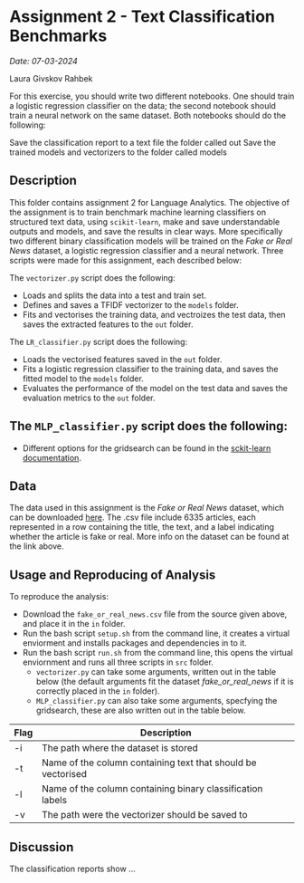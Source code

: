 # Assignment 2 - Text Classification Benchmarks

*Date: 07-03-2024*

Laura Givskov Rahbek 



For this exercise, you should write two different notebooks. One should train a logistic regression classifier on the data; the second notebook should train a neural network on the same dataset. Both notebooks should do the following:

Save the classification report to a text file the folder called out
Save the trained models and vectorizers to the folder called models

## Description 

This folder contains assignment 2 for Language Analytics. The objective of the assignment is to train benchmark machine learning classifiers on structured text data, using ```scikit-learn```, make and save understandable outputs and models, and save the results in clear ways. More specifically two different binary classification models will be trained on the *Fake or Real News* dataset, a logistic regression classifier and a neural network. Three scripts were made for this assignment, each described below: 

The ```vectorizer.py``` script does the following: 
- Loads and splits the data into a test and train set. 
- Defines and saves a TFIDF vectorizer to the ```models``` folder. 
- Fits and vectorises the training data, and vectroizes the test data, then saves the extracted features to the ```out``` folder.

The ```LR_classifier.py``` script does the following: 
- Loads the vectorised features saved in the ```out``` folder. 
- Fits a logistic regression classifier to the training data, and saves the fitted model to the ```models``` folder. 
- Evaluates the performance of the model on the test data and saves the evaluation metrics to the ```out``` folder. 

The ```MLP_classifier.py``` script does the following: 
- 

- Different options for the gridsearch can be found in the [sckit-learn documentation](https://scikit-learn.org/stable/modules/generated/sklearn.neural_network.MLPClassifier.html).

## Data

The data used in this assignment is the *Fake or Real News* dataset, which can be downloaded [here](https://www.kaggle.com/datasets/jillanisofttech/fake-or-real-news). The .csv file include 6335 articles, each represented in a row containing the title, the text, and a label indicating whether the article is fake or real. More info on the dataset can be found at the link above. 

## Usage and Reproducing of Analysis 

To reproduce the analysis: 
- Download the ```fake_or_real_news.csv``` file from the source given above, and place it in the ```in``` folder.
- Run the bash script ```setup.sh``` from the command line, it creates a virtual enviorment and installs packages and dependencies in to it.
- Run the bash script ```run.sh``` from the command line, this opens the virtual enviornment and runs all three scripts in ```src``` folder. 
    - ```vectorizer.py``` can take some arguments, written out in the table below (the default arguments fit the dataset *fake_or_real_news* if it is correctly placed in the ```in``` folder). 
    - ```MLP_classifier.py``` can also take some arguments, specfying the gridsearch, these are also written out in the table below. 

|Flag | Description                                                  | 
|-----|--------------------------------------------------------------|
|-i   | The path where the dataset is stored                         |
|-t   | Name of the column containing text that should be vectorised |
|-l   | Name of the column containing binary classification labels   |
|-v   | The path were the vectorizer should be saved to              |


## Discussion 

The classification reports show ... 